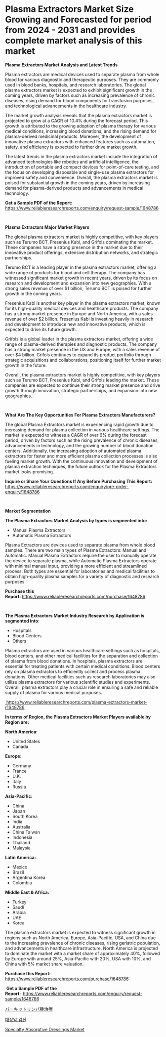 <p><h1>Plasma Extractors Market Size Growing and Forecasted for period from 2024 - 2031 and provides complete market analysis of this market</h1></p><p><strong>Plasma Extractors Market Analysis and Latest Trends</strong></p>
<p><p>Plasma extractors are medical devices used to separate plasma from whole blood for various diagnostic and therapeutic purposes. They are commonly used in blood banks, hospitals, and research laboratories. The global plasma extractors market is expected to exhibit significant growth in the coming years, driven by factors such as increasing prevalence of chronic diseases, rising demand for blood components for transfusion purposes, and technological advancements in the healthcare industry.</p><p>The market growth analysis reveals that the plasma extractors market is projected to grow at a CAGR of 10.4% during the forecast period. This growth is attributed to the growing adoption of plasma therapy for various medical conditions, increasing blood donations, and the rising demand for plasma-derived medicinal products. Moreover, the development of innovative plasma extractors with enhanced features such as automation, safety, and efficiency is expected to further drive market growth.</p><p>The latest trends in the plasma extractors market include the integration of advanced technologies like robotics and artificial intelligence, the introduction of portable and compact devices for point-of-care testing, and the focus on developing disposable and single-use plasma extractors for improved safety and convenience. Overall, the plasma extractors market is poised for substantial growth in the coming years, driven by increasing demand for plasma-derived products and advancements in medical technology.</p></p>
<p><strong>Get a Sample PDF of the Report:&nbsp;</strong> <a href="https://www.reliableresearchreports.com/enquiry/request-sample/1648786">https://www.reliableresearchreports.com/enquiry/request-sample/1648786</a></p>
<p>&nbsp;</p>
<p><strong>Plasma Extractors Major Market Players</strong></p>
<p><p>The global plasma extractors market is highly competitive, with key players such as Terumo BCT, Fresenius Kabi, and Grifols dominating the market. These companies have a strong presence in the market due to their innovative product offerings, extensive distribution networks, and strategic partnerships. </p><p>Terumo BCT is a leading player in the plasma extractors market, offering a wide range of products for blood and cell therapy. The company has witnessed significant market growth in recent years, driven by its focus on research and development and expansion into new geographies. With a strong sales revenue of over $1 billion, Terumo BCT is poised for further growth in the coming years.</p><p>Fresenius Kabi is another key player in the plasma extractors market, known for its high-quality medical devices and healthcare products. The company has a strong market presence in Europe and North America, with a sales revenue of over $2 billion. Fresenius Kabi is investing heavily in research and development to introduce new and innovative products, which is expected to drive its future growth.</p><p>Grifols is a global leader in the plasma extractors market, offering a wide range of plasma-derived therapies and diagnostic products. The company has a strong market presence in the US and Europe, with a sales revenue of over $4 billion. Grifols continues to expand its product portfolio through strategic acquisitions and collaborations, positioning itself for further market growth in the future.</p><p>Overall, the plasma extractors market is highly competitive, with key players such as Terumo BCT, Fresenius Kabi, and Grifols leading the market. These companies are expected to continue their strong market presence and drive growth through innovation, strategic partnerships, and expansion into new geographies.</p></p>
<p>&nbsp;</p>
<p><strong>What Are The Key Opportunities For Plasma Extractors Manufacturers?</strong></p>
<p><p>The global Plasma Extractors market is experiencing rapid growth due to increasing demand for plasma collection in various healthcare settings. The market is expected to witness a CAGR of over 6% during the forecast period, driven by factors such as the rising prevalence of chronic diseases, advancements in technology, and the growing number of blood donation centers. Additionally, the increasing adoption of automated plasma extractors for faster and more efficient plasma collection processes is also fueling market growth. With the continuous innovation and development of plasma extraction techniques, the future outlook for the Plasma Extractors market looks promising.</p></p>
<p><strong>Inquire or Share Your Questions If Any Before Purchasing This Report:</strong> <a href="https://www.reliableresearchreports.com/enquiry/pre-order-enquiry/1648786">https://www.reliableresearchreports.com/enquiry/pre-order-enquiry/1648786</a></p>
<p>&nbsp;</p>
<p><strong>Market Segmentation</strong></p>
<p><strong>The Plasma Extractors Market Analysis by types is segmented into:</strong></p>
<p><ul><li>Manual Plasma Extractors</li><li>Automatic Plasma Extractors</li></ul></p>
<p><p>Plasma Extractors are devices used to separate plasma from whole blood samples. There are two main types of Plasma Extractors: Manual and Automatic. Manual Plasma Extractors require the user to manually operate the device to separate plasma, while Automatic Plasma Extractors operate with minimal manual input, providing a more efficient and streamlined process. Both types are essential for laboratories and medical facilities to obtain high-quality plasma samples for a variety of diagnostic and research purposes.</p></p>
<p><strong>Purchase this Report:&nbsp;</strong><a href="https://www.reliableresearchreports.com/purchase/1648786">https://www.reliableresearchreports.com/purchase/1648786</a></p>
<p>&nbsp;</p>
<p><strong>The Plasma Extractors Market Industry Research by Application is segmented into:</strong></p>
<p><ul><li>Hospitals</li><li>Blood Centers</li><li>Others</li></ul></p>
<p><p>Plasma extractors are used in various healthcare settings such as hospitals, blood centers, and other medical facilities for the separation and collection of plasma from blood donations. In hospitals, plasma extractors are essential for treating patients with certain medical conditions. Blood centers rely on plasma extractors to efficiently collect and process plasma donations. Other medical facilities such as research laboratories may also utilize plasma extractors for various scientific studies and experiments. Overall, plasma extractors play a crucial role in ensuring a safe and reliable supply of plasma for various medical purposes.</p></p>
<p><a href="https://www.reliableresearchreports.com/plasma-extractors-market-r1648786">&nbsp;https://www.reliableresearchreports.com/plasma-extractors-market-r1648786</a></p>
<p><strong>In terms of Region, the Plasma Extractors Market Players available by Region are:</strong></p>
<p>
    <p> <strong> North America: </strong>
        <ul>
            <li>United States</li>
            <li>Canada</li>
        </ul>
        </p> 
    <p> <strong> Europe: </strong>
        <ul>
            <li>Germany</li>
            <li>France</li>
            <li>U.K.</li>
            <li>Italy</li>
            <li>Russia</li>
        </ul>
        </p> 
    <p> <strong> Asia-Pacific: </strong>
        <ul>
            <li>China</li>
            <li>Japan</li>
            <li>South Korea</li>
            <li>India</li>
            <li>Australia</li>
            <li>China Taiwan</li>
            <li>Indonesia</li>
            <li>Thailand</li>
            <li>Malaysia</li>
        </ul>
        </p> 
    <p> <strong> Latin America: </strong>
        <ul>
            <li>Mexico</li>
            <li>Brazil</li>
            <li>Argentina Korea</li>
            <li>Colombia</li>
        </ul>
        </p> 
    <p> <strong> Middle East & Africa: </strong>
        <ul>
            <li>Turkey</li>
            <li>Saudi</li>
            <li>Arabia</li>
            <li>UAE</li>
            <li>Korea</li>
        </ul>
    </p>
    </p>
<p><p>The plasma extractors market is expected to witness significant growth in regions such as North America, Europe, Asia-Pacific, USA, and China due to the increasing prevalence of chronic diseases, rising geriatric population, and advancements in healthcare infrastructure. North America is projected to dominate the market with a market share of approximately 40%, followed by Europe with around 25%, Asia-Pacific with 20%, USA with 10%, and China with 5% market share valuation.</p></p>
<p><strong>Purchase this Report: </strong><a href="https://www.reliableresearchreports.com/purchase/1648786">https://www.reliableresearchreports.com/purchase/1648786</a></p>
<p>&nbsp;<strong>Get a Sample PDF of the Report:&nbsp;&nbsp;</strong><a href="https://www.reliableresearchreports.com/enquiry/request-sample/1648786">https://www.reliableresearchreports.com/enquiry/request-sample/1648786</a></p>
<p><strong></strong></p>
<p><p><a href="https://github.com/zekaoe592392/Market-Research-Report-List-2/blob/main/809723649276.md">バーキットリンパ腫治療</a></p><p><a href="https://github.com/chupp85/Market-Research-Report-List-1/blob/main/364503943966.md">대장암 검진</a></p><p><a href="https://github.com/RickHolmes3/Market-Research-Report-List-4/blob/main/specialty-absorptive-dressings-market.md">Specialty Absorptive Dressings Market</a></p></p>